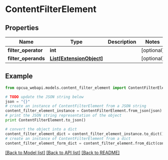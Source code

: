 # ContentFilterElement


## Properties
Name | Type | Description | Notes
------------ | ------------- | ------------- | -------------
**filter_operator** | **int** |  | [optional] 
**filter_operands** | [**List[ExtensionObject]**](ExtensionObject.md) |  | [optional] 

## Example

```python
from opcua_webapi.models.content_filter_element import ContentFilterElement

# TODO update the JSON string below
json = "{}"
# create an instance of ContentFilterElement from a JSON string
content_filter_element_instance = ContentFilterElement.from_json(json)
# print the JSON string representation of the object
print ContentFilterElement.to_json()

# convert the object into a dict
content_filter_element_dict = content_filter_element_instance.to_dict()
# create an instance of ContentFilterElement from a dict
content_filter_element_form_dict = content_filter_element.from_dict(content_filter_element_dict)
```
[[Back to Model list]](../README.md#documentation-for-models) [[Back to API list]](../README.md#documentation-for-api-endpoints) [[Back to README]](../README.md)


